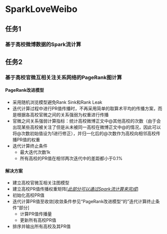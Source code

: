 # **SparkLoveWeibo**

## 任务1

### 基于高校微博数据的Spark流计算







## 任务2

### 基于高校官微互相关注关系网络的PageRank图计算

#### PageRank改进模型

- 采用随机浏览模型避免Rank Sink和Rank Leak
- 迭代计算过程中进行PR值传播时，不再采用简单的取算术平均的传播方案，而是根据各高校官微之间的关系强弱为权重进行传播
- 官微之间关系强弱计算指标：统计高校微博正文中@其他高校的次数（由于会出现某些高校被关注了但是从未被同一高校在微博正文中@的情况，因此可以将@次数初始值设为1进行修正），并归一化后的@次数作为高校向相邻高校传播PR值的权重
- 迭代计算终止条件
  - 最大迭代次数1k
  - 所有高校的PR值在相邻两次迭代中的差距都小于0.1%

#### 解决方案

- 建立高校官微互相关注图模型
- 建立高校PR值传播权重矩阵[*<u>此部分可以通过Spark流计算来完成</u>*]
- 初始化高校PR值
- 迭代计算PR值至收敛[收敛条件参见“PageRank改进模型“的”迭代计算终止条件“部分]
  - 计算PR值传播量
  - 更新所有高校PR值
- 排序并输出所有高校及其PR值